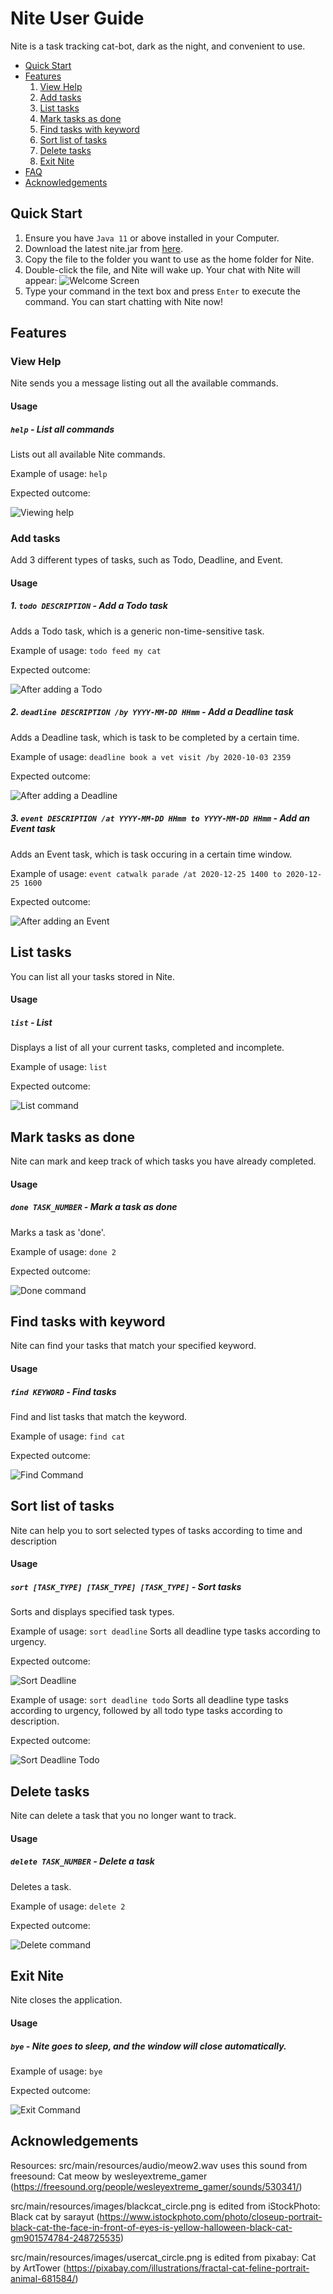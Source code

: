 # Nite User Guide
Nite is a task tracking cat-bot, dark as the night, and convenient to use.

* [Quick Start](#quick-start)
* [Features](#features)
    1. [View Help](#view-help)
    2. [Add tasks](#add-tasks)
    3. [List tasks](#list-tasks)
    4. [Mark tasks as done](#mark-tasks-as-done)
    5. [Find tasks with keyword](#find-tasks-with-keyword)
    6. [Sort list of tasks](#sort-list-of-tasks)
    7. [Delete tasks](#delete-tasks)
    8. [Exit Nite](#exit-nite)
* [FAQ](#faq)
* [Acknowledgements](#acknowledgements)

## Quick Start
1. Ensure you have `Java 11` or above installed in your Computer.
2. Download the latest nite.jar from [here](https://github.com/cwenling/ip/releases/tag/A-Release).
3. Copy the file to the folder you want to use as the home folder for Nite.
4. Double-click the file, and Nite will wake up. Your chat with Nite will appear:
![Welcome Screen](./ui/welcome.png)
5. Type your command in the text box and press `Enter` to execute the command.
You can start chatting with Nite now!

## Features 

### View Help
Nite sends you a message listing out all the available commands.

#### Usage

##### `help` - List all commands
Lists out all available Nite commands. 

Example of usage: `help`

Expected outcome:

![Viewing help](./ui/help.png)

### Add tasks
Add 3 different types of tasks, such as Todo, Deadline, and Event.

#### Usage

##### 1. `todo DESCRIPTION` - Add a Todo task

Adds a Todo task, which is a generic non-time-sensitive task.

Example of usage: `todo feed my cat`

Expected outcome:

![After adding a Todo](./ui/todo.png)

##### 2. `deadline DESCRIPTION /by YYYY-MM-DD HHmm` - Add a Deadline task

Adds a Deadline task, which is task to be completed by a certain time.

Example of usage: `deadline book a vet visit /by 2020-10-03 2359`

Expected outcome:

![After adding a Deadline](./ui/deadline.png)

##### 3. `event DESCRIPTION /at YYYY-MM-DD HHmm to YYYY-MM-DD HHmm` - Add an Event task

Adds an Event task, which is task occuring in a certain time window.

Example of usage: `event catwalk parade /at 2020-12-25 1400 to 2020-12-25 1600`

Expected outcome:

![After adding an Event](./ui/event.png)

## List tasks
You can list all your tasks stored in Nite.

#### Usage

##### `list` - List
Displays a list of all your current tasks, completed and incomplete.

Example of usage: `list`

Expected outcome:

![List command](./ui/list.png)

## Mark tasks as done
Nite can mark and keep track of which tasks you have already completed.

#### Usage

##### `done TASK_NUMBER` - Mark a task as done
Marks a task as 'done'.

Example of usage: `done 2`

Expected outcome:

![Done command](./ui/done.png)

## Find tasks with keyword
Nite can find your tasks that match your specified keyword.

#### Usage

##### `find KEYWORD` - Find tasks
Find and list tasks that match the keyword.

Example of usage: `find cat`

Expected outcome:

![Find Command](./ui/find.png)

## Sort list of tasks
Nite can help you to sort selected types of tasks according to time and description

#### Usage

##### `sort [TASK_TYPE] [TASK_TYPE] [TASK_TYPE]` - Sort tasks
Sorts and displays specified task types.

Example of usage: `sort deadline`
Sorts all deadline type tasks according to urgency.

Expected outcome:

![Sort Deadline](./ui/sort-deadline.png)

Example of usage: `sort deadline todo`
Sorts all deadline type tasks according to urgency, followed by all todo type tasks according to description.

Expected outcome:

![Sort Deadline Todo](./ui/sort-deadline-todo.png)

## Delete tasks
Nite can delete a task that you no longer want to track.

#### Usage

##### `delete TASK_NUMBER` - Delete a task
Deletes a task.

Example of usage: `delete 2`

Expected outcome:

![Delete command](./ui/delete.png)

## Exit Nite
Nite closes the application.

#### Usage

##### `bye` - Nite goes to sleep, and the window will close automatically.

Example of usage: `bye`

Expected outcome:

![Exit Command](./ui/exit.png)

## Acknowledgements
Resources:
src/main/resources/audio/meow2.wav uses this sound from freesound:
Cat meow by wesleyextreme_gamer (https://freesound.org/people/wesleyextreme_gamer/sounds/530341/)

src/main/resources/images/blackcat_circle.png is edited from iStockPhoto:
Black cat by sarayut (https://www.istockphoto.com/photo/closeup-portrait-black-cat-the-face-in-front-of-eyes-is-yellow-halloween-black-cat-gm901574784-248725535)

src/main/resources/images/usercat_circle.png is edited from pixabay:
Cat by ArtTower (https://pixabay.com/illustrations/fractal-cat-feline-portrait-animal-681584/)

